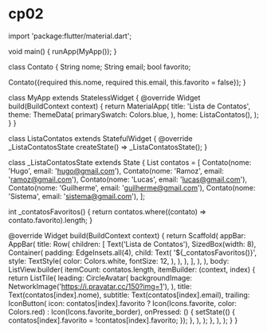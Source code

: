 # cp02

import 'package:flutter/material.dart';

void main() {
  runApp(MyApp());
}

class Contato {
  String nome;
  String email;
  bool favorito;

  Contato({required this.nome, required this.email, this.favorito = false});
}

class MyApp extends StatelessWidget {
  @override
  Widget build(BuildContext context) {
    return MaterialApp(
      title: 'Lista de Contatos',
      theme: ThemeData(
        primarySwatch: Colors.blue,
      ),
      home: ListaContatos(),
    );
  }
}

class ListaContatos extends StatefulWidget {
  @override
  _ListaContatosState createState() => _ListaContatosState();
}

class _ListaContatosState extends State<ListaContatos> {
  List<Contato> contatos = [
    Contato(nome: 'Hugo', email: 'hugo@gmail.com'),
    Contato(nome: 'Ramoz', email: 'ramoz@gmail.com'),
    Contato(nome: 'Lucas', email: 'lucas@gmail.com'),
    Contato(nome: 'Guilherme', email: 'guilherme@gmail.com'),
    Contato(nome: 'Sistema', email: 'sistema@gmail.com'),
  ];

  int _contatosFavoritos() {
    return contatos.where((contato) => contato.favorito).length;
  }

  @override
  Widget build(BuildContext context) {
    return Scaffold(
      appBar: AppBar(
        title: Row(
          children: [
            Text('Lista de Contatos'),
            SizedBox(width: 8),
            Container(
              padding: EdgeInsets.all(4),
              child: Text(
                '${_contatosFavoritos()}',
                style: TextStyle(
                  color: Colors.white,
                  fontSize: 12,
                ),
              ),
            ),
          ],
        ),
      ),
      body: ListView.builder(
        itemCount: contatos.length,
        itemBuilder: (context, index) {
          return ListTile(
            leading: CircleAvatar(
              backgroundImage: NetworkImage('https://i.pravatar.cc/150?img=1'),
            ),
            title: Text(contatos[index].nome),
            subtitle: Text(contatos[index].email),
            trailing: IconButton(
              icon: contatos[index].favorito
                  ? Icon(Icons.favorite, color: Colors.red)
                  : Icon(Icons.favorite_border),
              onPressed: () {
                setState(() {
                  contatos[index].favorito = !contatos[index].favorito;
                });
              },
            ),
          );
        },
      ),
    );
  }
}
